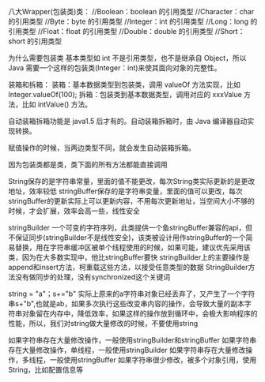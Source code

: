 八大Wrapper(包装类)类：
//Boolean：boolean  的引用类型
//Character：char  的引用类型
//Byte：byte  的引用类型
//Integer：int  的引用类型
//Long：long  的引用类型
//Float：float  的引用类型
//Double：double  的引用类型
//Short：short  的引用类型

为什么需要包装类
基本类型如 int 不是引用类型，也不是继承自 Object，所以 Java 需要一个这样的包装类(Integer：int)来使其面向对象的完整性。

装箱和拆箱：
装箱：基本数据类型到包装类，调用 valueOf 方法实现，比如 Integer.valueOf(100);
拆箱：包装类到基本数据类型，调用对应的 xxxValue 方法，比如 intValue() 方法。

自动装箱拆箱功能是 java1.5 后才有的。自动装箱拆箱时，由 Java 编译器自动实现转换。

赋值操作的时候，当两边类型不同，就会发生自动装箱拆箱。

因为包装类都是类，类下面的所有方法都能直接调用

String保存的是字符串常量，里面的值不能更改，每次String类实际更新的是更改地址，效率较低
stringBuffer保存的是字符串变量，里面的值可以更改，每次stringBuffer的更新实际上可以更新内容，不用每次更新地址，当空间大小不够的时候，才会扩展，效率会高一些，线性安全


stringBuilder
一个可变的字符序列，此类提供一个鱼stringBuffer兼容的api，但不保证同步(stringBuilder不是线性安全)，该类被设计用作stringBuffer的一个简易替换，用在字符串缓冲区被单个线程使用的时候，如果可能，建议优先采用该类，因为在大多数实现中，他比stringBuffer要快
stringBuilder上的主要操作是append和insert方法，柯重载这些方法，以接受任意类型的数据
StringBuilder方法没有做同步的处理，没有synchronized这个关键词

string = "a"；s+="b" 实际上原来的a字符串对象已经丢弃了，又产生了一个字符串s+"b",也就是ab，如果多次执行这些改变串内容的操作，会导致大量的副本字符串对象留在内存中，降低效率，如果这样的操作放到循环中，会极大影响程序的性能，所以，我们对string做大量修改的时候，不要使用string

如果字符串存在大量修改操作，一般使用stringBuilder和stringBuffer
如果字符串存在大量修改操作，单线程，一般使用stringBuilder
如果字符串存在大量修改操作，多线程，一般使用stringBuffer
如果字符串很少修改，被多个对象引用，使用String，比如配置信息等